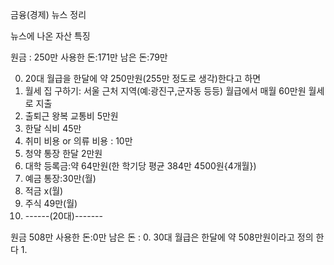 금융(경제) 뉴스 정리

뉴스에 나온 자산 특징


원금 : 250만
사용한 돈:171만
남은 돈:79만

0. 20대 월급을 한달에 약 250만원(255만 정도로 생각)한다고 하면
1. 월세 집 구하기: 서울 근처 지역(예:광진구,군자동 등등) 월급에서 매월 60만원 월세로 지출
2. 출퇴근 왕복 교통비 5만원
3. 한달 식비 45만
4. 취미 비용 or 의류 비용 : 10만
5. 청약 통장 한달 2만원
6. 대학 등록금:약 64만원(한 학기당 평균 384만 4500원{4개월})
7. 예금 통장:30만(월)
8. 적금 x(월)
9. 주식 49만(월)
10. ------(20대)-------

원금 508만
사용한 돈:0만
남은 돈 : 
0. 30대 월급은 한달에 약 508만원이라고 정의 한다
1.  
